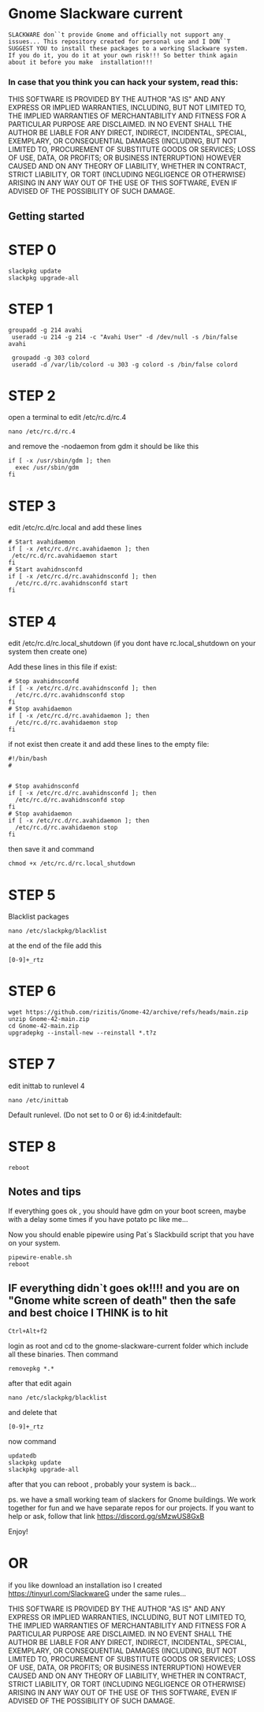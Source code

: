 # Gnome Slackware current

 
`SLACKWARE don``t provide Gnome and officially not support any issues...
This repository created for personal use and I DON``T SUGGEST YOU to install these packages to a working Slackware system. 
If you do it, you do it at your own risk!!! So better think again about it before you make  installation!!!` 

### In case that you think you can hack your system, read this:

  THIS SOFTWARE IS PROVIDED BY THE AUTHOR "AS IS" AND ANY EXPRESS OR IMPLIED
  WARRANTIES, INCLUDING, BUT NOT LIMITED TO, THE IMPLIED WARRANTIES OF
  MERCHANTABILITY AND FITNESS FOR A PARTICULAR PURPOSE ARE DISCLAIMED.  IN NO
  EVENT SHALL THE AUTHOR BE LIABLE FOR ANY DIRECT, INDIRECT, INCIDENTAL,
  SPECIAL, EXEMPLARY, OR CONSEQUENTIAL DAMAGES (INCLUDING, BUT NOT LIMITED TO,
  PROCUREMENT OF SUBSTITUTE GOODS OR SERVICES; LOSS OF USE, DATA, OR PROFITS;
  OR BUSINESS INTERRUPTION) HOWEVER CAUSED AND ON ANY THEORY OF LIABILITY,
  WHETHER IN CONTRACT, STRICT LIABILITY, OR TORT (INCLUDING NEGLIGENCE OR
  OTHERWISE) ARISING IN ANY WAY OUT OF THE USE OF THIS SOFTWARE, EVEN IF
  ADVISED OF THE POSSIBILITY OF SUCH DAMAGE.


## Getting started

# STEP 0

```
slackpkg update
slackpkg upgrade-all
```

# STEP 1

```
groupadd -g 214 avahi
 useradd -u 214 -g 214 -c "Avahi User" -d /dev/null -s /bin/false avahi

 groupadd -g 303 colord
 useradd -d /var/lib/colord -u 303 -g colord -s /bin/false colord
```

# STEP 2

open a terminal to edit /etc/rc.d/rc.4
```
nano /etc/rc.d/rc.4
```
and remove the -nodaemon from gdm
it should be like this 
```
if [ -x /usr/sbin/gdm ]; then
  exec /usr/sbin/gdm
fi
```

# STEP 3

edit /etc/rc.d/rc.local and add these lines

```
# Start avahidaemon
if [ -x /etc/rc.d/rc.avahidaemon ]; then
 /etc/rc.d/rc.avahidaemon start
fi
# Start avahidnsconfd
if [ -x /etc/rc.d/rc.avahidnsconfd ]; then
  /etc/rc.d/rc.avahidnsconfd start
fi
```
# STEP 4 

edit /etc/rc.d/rc.local_shutdown (if you dont have  rc.local_shutdown on your system then create one)

Add these lines in this file if exist:

```
# Stop avahidnsconfd
if [ -x /etc/rc.d/rc.avahidnsconfd ]; then
  /etc/rc.d/rc.avahidnsconfd stop
fi
# Stop avahidaemon
if [ -x /etc/rc.d/rc.avahidaemon ]; then
  /etc/rc.d/rc.avahidaemon stop
fi
```

if not exist then create it and add these lines to the empty file:

```
#!/bin/bash
#


# Stop avahidnsconfd
if [ -x /etc/rc.d/rc.avahidnsconfd ]; then
  /etc/rc.d/rc.avahidnsconfd stop
fi
# Stop avahidaemon
if [ -x /etc/rc.d/rc.avahidaemon ]; then
  /etc/rc.d/rc.avahidaemon stop
fi

```
then save it and command 

```
chmod +x /etc/rc.d/rc.local_shutdown
```

# STEP 5

Blacklist packages

```
nano /etc/slackpkg/blacklist
```
at the end of the file add this
```
[0-9]+_rtz
```

# STEP 6
```
wget https://github.com/rizitis/Gnome-42/archive/refs/heads/main.zip
unzip Gnome-42-main.zip
cd Gnome-42-main.zip
upgradepkg --install-new --reinstall *.t?z 
```

# STEP 7 

edit inittab to runlevel 4
```
nano /etc/inittab

```
Default runlevel. (Do not set to 0 or 6)
id:4:initdefault:

# STEP 8 

```
reboot

```

## Notes and tips
If everything goes ok , you should have gdm on your boot screen, maybe with a delay some times if you have potato pc like me...

Now you should enable pipewire using Pat`s  Slackbuild script that you have on your system.
```
pipewire-enable.sh
reboot

```


## IF everything didn`t goes ok!!!! and you are on "Gnome white screen of death" then the safe and best choice I THINK is to hit

```
Ctrl+Alt+f2 

```
login as root and cd to the gnome-slackware-current folder which include all these binaries.
Then command 

```
removepkg *.* 

```

after that edit again 

```
nano /etc/slackpkg/blacklist
```

and delete that 

```
[0-9]+_rtz
```
now command 

```
updatedb 
slackpkg update
slackpkg upgrade-all
```
after that you can reboot , probably your system is back...



ps. we have a small working team of slackers for Gnome buildings. We work together for fun and we have separate repos for our projects. 
If you want to help or ask, follow that link https://discord.gg/sMzwUS8GxB

Enjoy!


# OR 
if you like download an installation iso I created https://tinyurl.com/SlackwareG 
under the same rules... 


THIS SOFTWARE IS PROVIDED BY THE AUTHOR "AS IS" AND ANY EXPRESS OR IMPLIED
  WARRANTIES, INCLUDING, BUT NOT LIMITED TO, THE IMPLIED WARRANTIES OF
  MERCHANTABILITY AND FITNESS FOR A PARTICULAR PURPOSE ARE DISCLAIMED.  IN NO
  EVENT SHALL THE AUTHOR BE LIABLE FOR ANY DIRECT, INDIRECT, INCIDENTAL,
  SPECIAL, EXEMPLARY, OR CONSEQUENTIAL DAMAGES (INCLUDING, BUT NOT LIMITED TO,
  PROCUREMENT OF SUBSTITUTE GOODS OR SERVICES; LOSS OF USE, DATA, OR PROFITS;
  OR BUSINESS INTERRUPTION) HOWEVER CAUSED AND ON ANY THEORY OF LIABILITY,
  WHETHER IN CONTRACT, STRICT LIABILITY, OR TORT (INCLUDING NEGLIGENCE OR
  OTHERWISE) ARISING IN ANY WAY OUT OF THE USE OF THIS SOFTWARE, EVEN IF
  ADVISED OF THE POSSIBILITY OF SUCH DAMAGE.






